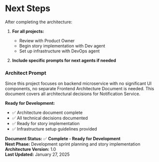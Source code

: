 # Next Steps

After completing the architecture:

1. **For all projects:**
   - Review with Product Owner
   - Begin story implementation with Dev agent
   - Set up infrastructure with DevOps agent

2. **Include specific prompts for next agents if needed**

### Architect Prompt

Since this project focuses on backend microservice with no significant UI components, no separate Frontend Architecture Document is needed. This document covers all architectural decisions for Notification Service.

**Ready for Development:**

- ✅ Architecture document complete
- ✅ All technical decisions documented
- ✅ Ready for story implementation
- ✅ Infrastructure setup guidelines provided

**Document Status:** ✅ **Complete - Ready for Development**  
**Next Phase:** Development sprint planning and story implementation  
**Architecture Version:** 1.0  
**Last Updated:** January 27, 2025

```

```
